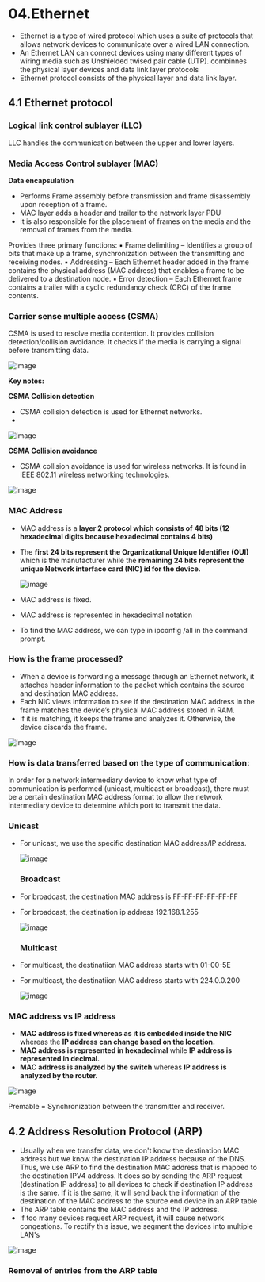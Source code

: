 # 04.Ethernet
- Ethernet is a type of wired protocol which uses a suite of protocols that allows network devices to communicate over a wired LAN connection. 
- An Ethernet LAN can connect devices using many different types of wiring media such as Unshielded twised pair cable (UTP). combinnes the physical layer devices and data link layer protocols
- Ethernet protocol consists of the physical layer and data link layer.

## 4.1 Ethernet protocol

### Logical link control sublayer (LLC)
LLC handles the communication between the upper and lower layers.

### Media Access Control sublayer (MAC)

**Data encapsulation**
- Performs Frame assembly before transmission and frame disassembly upon reception of a frame.
- MAC layer adds a header and trailer to the network layer PDU
- It is also responsible for the placement of frames on the media and the removal of frames from the media.

Provides three primary functions:
▪ Frame delimiting – Identifies a group of bits that make up a frame, synchronization between the transmitting and receiving nodes.
▪ Addressing – Each Ethernet header added in the frame contains the physical address (MAC address) that enables a frame to be delivered to a destination node.
▪ Error detection – Each Ethernet frame contains a trailer with a cyclic redundancy check (CRC) of the frame contents.

### Carrier sense multiple access (CSMA)
CSMA is used to resolve media contention. It provides collision detection/collision avoidance. It checks if the media is carrying a signal before transmitting data. 

![image](https://github.com/Fong20/Learning-repository/assets/150316121/1bc51b8d-1004-4747-a8c0-7397cc14a675)

**Key notes:**


**CSMA Collision detection**
- CSMA collision detection is used for Ethernet networks.
- 
![image](https://github.com/Fong20/Learning-repository/assets/150316121/6c9b6d63-fa4a-428d-8741-0b4ad7dcc0f2)

**CSMA Collision avoidance**
- CSMA collision avoidance is used for wireless networks. It is found in IEEE 802.11 wireless networking technologies.

![image](https://github.com/Fong20/Learning-repository/assets/150316121/73372586-fdfe-4237-8452-f65abfcc1cff)


### MAC Address
- MAC address is a **layer 2 protocol which consists of 48 bits (12 hexadecimal digits because hexadecimal contains 4 bits)**
- The **first 24 bits represent the Organizational Unique Identifier (OUI)** which is the manufacturer while the **remaining 24 bits represent the unique Network interface card (NIC) id for the device.**

  ![image](https://github.com/Fong20/Learning-repository/assets/150316121/6f6ba415-4765-4de3-a145-9c85ee4d5909)

- MAC address is fixed.
- MAC address is represented in hexadecimal notation
- To find the MAC address, we can type in ipconfig /all in the command prompt.

### How is the frame processed?
- When a device is forwarding a message through an Ethernet network, it attaches header information to the packet which contains the source and destination MAC address.
- Each NIC views information to see if the destination MAC address in the frame matches the device’s physical MAC address stored in RAM.
- If it is matching, it keeps the frame and analyzes it. Otherwise, the device discards the frame.

![image](https://github.com/Fong20/Learning-repository/assets/150316121/4975c650-f575-46d0-b0f7-ee202e0d69ef)

### How is data transferred based on the type of communication:
In order for a network intermediary device to know what type of communication is performed (unicast, multicast or broadcast), there must be a certain destination MAC address format to  allow the network intermediary device to determine which port to transmit the data.

  ### Unicast
- For unicast, we use the specific destination MAC address/IP address.

  ![image](https://github.com/Fong20/Learning-repository/assets/150316121/424b2ca2-210a-43dc-b31e-5d5595ad5fbf)

  ### Broadcast
- For broadcast, the destination MAC address is FF-FF-FF-FF-FF-FF
- For broadcast, the destination ip address 192.168.1.255

  ![image](https://github.com/Fong20/Learning-repository/assets/150316121/0da802ac-6714-400a-9232-41840c91a5d8)

  ### Multicast
- For multicast, the destinatiion MAC address starts with 01-00-5E
- For multicast, the destinatiion MAC address starts with 224.0.0.200

  ![image](https://github.com/Fong20/Learning-repository/assets/150316121/1878d311-c3e9-421c-9696-4d527b330110)


### MAC address vs IP address
- **MAC address is fixed whereas as it is embedded inside the NIC** whereas the **IP address can change based on the location.**
- **MAC address is represented in hexadecimal** while **IP address is represented in decimal.**
- **MAC address is analyzed by the switch** whereas **IP address is analyzed by the router.**

![image](https://github.com/Fong20/Learning-repository/assets/150316121/a331fa7a-314a-477b-93cc-436a543ec809)

Premable = Synchronization between the transmitter and receiver.

## 4.2 Address Resolution Protocol (ARP)
- Usually when we transfer data, we don't know the destination MAC address but we know the destination IP address because of the DNS. Thus, we use ARP to find the destination MAC address that is mapped to the destination IPV4 address. It does so by sending the ARP request (destination IP address) to all devices to check if destination IP address is the same. If it is the same, it will send back the information of the destination of the MAC address to the source end device in an ARP table
- The ARP table contains the MAC address and the IP address.
- If too many devices request ARP request, it will cause network congestions. To rectify this issue, we segment the devices into multiple LAN's

![image](https://github.com/Fong20/Learning-repository/assets/150316121/860eb3b2-be3b-4a24-af44-e1fcf5f6ec52)

### Removal of entries from the ARP table
